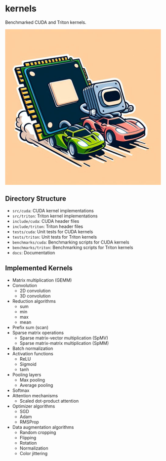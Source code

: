 # kernels
Benchmarked CUDA and Triton kernels.

![chiprace.png](/chiprace.png)

## Directory Structure
- `src/cuda`: CUDA kernel implementations
- `src/triton`: Triton kernel implementations
- `include/cuda`: CUDA header files
- `include/triton`: Triton header files
- `tests/cuda`: Unit tests for CUDA kernels
- `tests/triton`: Unit tests for Triton kernels
- `benchmarks/cuda`: Benchmarking scripts for CUDA kernels
- `benchmarks/triton`: Benchmarking scripts for Triton kernels
- `docs`: Documentation

## Implemented Kernels
- Matrix multiplication (GEMM)
- Convolution
	- 2D convolution
	- 3D convolution
- Reduction algorithms
	- sum
	- min
	- max
	- mean
- Prefix sum (scan)
- Sparse matrix operations
	- Sparse matrix-vector multiplication (SpMV)
	- Sparse matrix-matrix multiplication (SpMM)
- Batch normalization
- Activation functions
	- ReLU
	- Sigmoid
	- tanh
- Pooling layers
	- Max pooling
	- Average pooling
- Softmax
- Attention mechanisms
	- Scaled dot-product attention
- Optimizer algorithms
	- SGD
	- Adam
	- RMSProp
- Data augmentation algorithms
	- Random cropping
	- Flipping
	- Rotation
	- Normalization
	- Color jittering
